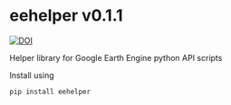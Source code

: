 # eehelper v0.1.1

[![DOI](https://zenodo.org/badge/252678920.svg)](https://zenodo.org/badge/latestdoi/252678920)

Helper library for Google Earth Engine python API scripts

Install using 

`pip install eehelper`
